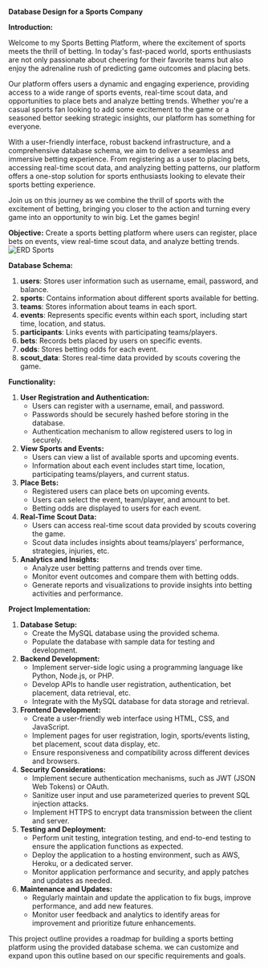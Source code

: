 **Database Design for a Sports Company**

**Introduction:**

Welcome to my Sports Betting Platform, where the excitement of sports meets the thrill of betting. In today's fast-paced world, sports enthusiasts are not only passionate about cheering for their favorite teams but also enjoy the adrenaline rush of predicting game outcomes and placing bets.

Our platform offers users a dynamic and engaging experience, providing access to a wide range of sports events, real-time scout data, and opportunities to place bets and analyze betting trends. Whether you're a casual sports fan looking to add some excitement to the game or a seasoned bettor seeking strategic insights, our platform has something for everyone.

With a user-friendly interface, robust backend infrastructure, and a comprehensive database schema, we aim to deliver a seamless and immersive betting experience. From registering as a user to placing bets, accessing real-time scout data, and analyzing betting patterns, our platform offers a one-stop solution for sports enthusiasts looking to elevate their sports betting experience.

Join us on this journey as we combine the thrill of sports with the excitement of betting, bringing you closer to the action and turning every game into an opportunity to win big. Let the games begin!

**Objective:**
Create a sports betting platform where users can register, place bets on events, view real-time scout data, and analyze betting trends.
![ERD Sports](https://github.com/user-attachments/assets/b8f0435f-c776-4cec-aa8a-e0bc9614ece1)

**Database Schema:**

1. **users**: Stores user information such as username, email, password, and balance.
2. **sports**: Contains information about different sports available for betting.
3. **teams**: Stores information about teams in each sport.
4. **events**: Represents specific events within each sport, including start time, location, and status.
5. **participants**: Links events with participating teams/players.
6. **bets**: Records bets placed by users on specific events.
7. **odds**: Stores betting odds for each event.
8. **scout_data**: Stores real-time data provided by scouts covering the game.

**Functionality:**

1. **User Registration and Authentication:**
    - Users can register with a username, email, and password.
    - Passwords should be securely hashed before storing in the database.
    - Authentication mechanism to allow registered users to log in securely.
2. **View Sports and Events:**
    - Users can view a list of available sports and upcoming events.
    - Information about each event includes start time, location, participating teams/players, and current status.
3. **Place Bets:**
    - Registered users can place bets on upcoming events.
    - Users can select the event, team/player, and amount to bet.
    - Betting odds are displayed to users for each event.
4. **Real-Time Scout Data:**
    - Users can access real-time scout data provided by scouts covering the game.
    - Scout data includes insights about teams/players' performance, strategies, injuries, etc.
5. **Analytics and Insights:**
    - Analyze user betting patterns and trends over time.
    - Monitor event outcomes and compare them with betting odds.
    - Generate reports and visualizations to provide insights into betting activities and performance.

**Project Implementation:**

1. **Database Setup:**
    - Create the MySQL database using the provided schema.
    - Populate the database with sample data for testing and development.
2. **Backend Development:**
    - Implement server-side logic using a programming language like Python, Node.js, or PHP.
    - Develop APIs to handle user registration, authentication, bet placement, data retrieval, etc.
    - Integrate with the MySQL database for data storage and retrieval.
3. **Frontend Development:**
    - Create a user-friendly web interface using HTML, CSS, and JavaScript.
    - Implement pages for user registration, login, sports/events listing, bet placement, scout data display, etc.
    - Ensure responsiveness and compatibility across different devices and browsers.
4. **Security Considerations:**
    - Implement secure authentication mechanisms, such as JWT (JSON Web Tokens) or OAuth.
    - Sanitize user input and use parameterized queries to prevent SQL injection attacks.
    - Implement HTTPS to encrypt data transmission between the client and server.
5. **Testing and Deployment:**
    - Perform unit testing, integration testing, and end-to-end testing to ensure the application functions as expected.
    - Deploy the application to a hosting environment, such as AWS, Heroku, or a dedicated server.
    - Monitor application performance and security, and apply patches and updates as needed.
6. **Maintenance and Updates:**
    - Regularly maintain and update the application to fix bugs, improve performance, and add new features.
    - Monitor user feedback and analytics to identify areas for improvement and prioritize future enhancements.

This project outline provides a roadmap for building a sports betting platform using the provided database schema. we can customize and expand upon this outline based on our specific requirements and goals.
